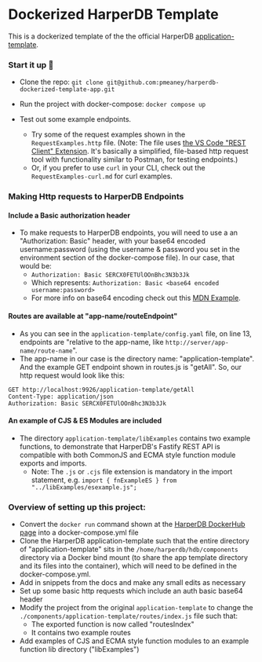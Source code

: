 # Dockerized HarperDB Template

This is a dockerized template of the the official HarperDB [application-template](https://github.com/HarperDB/application-template).

### Start it up 🚀

- Clone the repo: `git clone git@github.com:pmeaney/harperdb-dockerized-template-app.git`
- Run the project with docker-compose: `docker compose up`
- Test out some example endpoints.

  - Try some of the request examples shown in the `RequestExamples.http` file. (Note: The file uses [the VS Code "REST Client" Extension](https://marketplace.visualstudio.com/items?itemName=humao.rest-client). It's basically a simplified, file-based http request tool with functionality similar to Postman, for testing endpoints.)
  - Or, if you prefer to use `curl` in your CLI, check out the `RequestExamples-curl.md` for curl examples.

### Making Http requests to HarperDB Endpoints

#### Include a Basic authorization header

- To make requests to HarperDB endpoints, you will need to use a an "Authorization: Basic" header, with your base64 encoded username:password (using the username & password you set in the environment section of the docker-compose file). In our case, that would be:
  - `Authorization: Basic SERCX0FETUlOOnBhc3N3b3Jk`
  - Which represents: `Authorization: Basic <base64 encoded username:password>`
  - For more info on base64 encoding check out this [MDN Example](https://developer.mozilla.org/en-US/docs/Web/API/Window/btoa#examples).

#### Routes are available at "app-name/routeEndpoint"

- As you can see in the `application-template/config.yaml` file, on line 13, endpoints are "relative to the app-name, like `http://server/app-name/route-name`".
- The app-name in our case is the directory name: "application-template". And the example GET endpoint shown in routes.js is "getAll". So, our http request would look like this:

```
GET http://localhost:9926/application-template/getAll
Content-Type: application/json
Authorization: Basic SERCX0FETUlOOnBhc3N3b3Jk
```

#### An example of CJS & ES Modules are included

- The directory `application-template/libExamples` contains two example functions, to demonstrate that HarperDB's Fastify REST API is compatible with both CommonJS and ECMA style function module exports and imports.
  - Note: The `.js` or `.cjs` file extension is mandatory in the import statement, e.g. `import { fnExampleES } from "../libExamples/esexample.js";`

### Overview of setting up this project:

- Convert the `docker run` command shown at the [HarperDB DockerHub page](https://hub.docker.com/r/harperdb/harperdb) into a docker-compose.yml file
- Clone the HarperDB application-template such that the entire directory of "application-template" sits in the `/home/harperdb/hdb/components` directory via a Docker bind mount (to share the app template directory and its files into the container), which will need to be defined in the docker-compose.yml.
- Add in snippets from the docs and make any small edits as necessary
- Set up some basic http requests which include an auth basic base64 header
- Modify the project from the original `application-template` to change the `./components/application-template/routes/index.js` file such that:
  - The exported function is now called "routesIndex"
  - It contains two example routes
- Add examples of CJS and ECMA style function modules to an example function lib directory ("libExamples")
